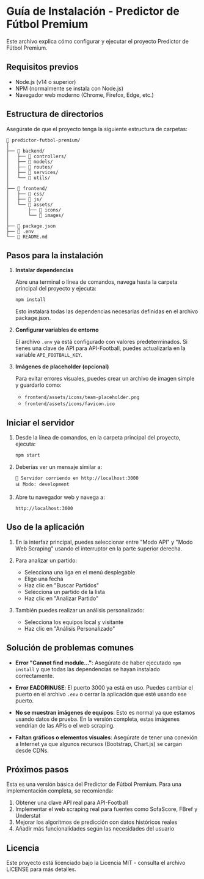 # Guía de Instalación - Predictor de Fútbol Premium

Este archivo explica cómo configurar y ejecutar el proyecto Predictor de Fútbol Premium.

## Requisitos previos

- Node.js (v14 o superior)
- NPM (normalmente se instala con Node.js)
- Navegador web moderno (Chrome, Firefox, Edge, etc.)

## Estructura de directorios

Asegúrate de que el proyecto tenga la siguiente estructura de carpetas:

```
📁 predictor-futbol-premium/
│
├── 📁 backend/
│   ├── 📁 controllers/
│   ├── 📁 models/
│   ├── 📁 routes/
│   ├── 📁 services/
│   └── 📁 utils/
│
├── 📁 frontend/
│   ├── 📁 css/
│   ├── 📁 js/
│   └── 📁 assets/
│       ├── 📁 icons/
│       └── 📁 images/
│
├── 📄 package.json
├── 📄 .env
└── 📄 README.md
```

## Pasos para la instalación

1. **Instalar dependencias**

   Abre una terminal o línea de comandos, navega hasta la carpeta principal del proyecto y ejecuta:

   ```bash
   npm install
   ```

   Esto instalará todas las dependencias necesarias definidas en el archivo package.json.

2. **Configurar variables de entorno**

   El archivo `.env` ya está configurado con valores predeterminados. Si tienes una clave de API para API-Football, puedes actualizarla en la variable `API_FOOTBALL_KEY`.

3. **Imágenes de placeholder (opcional)**

   Para evitar errores visuales, puedes crear un archivo de imagen simple y guardarlo como:
   - `frontend/assets/icons/team-placeholder.png`
   - `frontend/assets/icons/favicon.ico`

## Iniciar el servidor

1. Desde la línea de comandos, en la carpeta principal del proyecto, ejecuta:

   ```bash
   npm start
   ```

2. Deberías ver un mensaje similar a:

   ```
   🚀 Servidor corriendo en http://localhost:3000
   📊 Modo: development
   ```

3. Abre tu navegador web y navega a:

   ```
   http://localhost:3000
   ```

## Uso de la aplicación

1. En la interfaz principal, puedes seleccionar entre "Modo API" y "Modo Web Scraping" usando el interruptor en la parte superior derecha.

2. Para analizar un partido:
   - Selecciona una liga en el menú desplegable
   - Elige una fecha
   - Haz clic en "Buscar Partidos"
   - Selecciona un partido de la lista
   - Haz clic en "Analizar Partido"

3. También puedes realizar un análisis personalizado:
   - Selecciona los equipos local y visitante
   - Haz clic en "Análisis Personalizado"

## Solución de problemas comunes

- **Error "Cannot find module..."**: Asegúrate de haber ejecutado `npm install` y que todas las dependencias se hayan instalado correctamente.

- **Error EADDRINUSE**: El puerto 3000 ya está en uso. Puedes cambiar el puerto en el archivo `.env` o cerrar la aplicación que esté usando ese puerto.

- **No se muestran imágenes de equipos**: Esto es normal ya que estamos usando datos de prueba. En la versión completa, estas imágenes vendrían de las APIs o el web scraping.

- **Faltan gráficos o elementos visuales**: Asegúrate de tener una conexión a Internet ya que algunos recursos (Bootstrap, Chart.js) se cargan desde CDNs.

## Próximos pasos

Esta es una versión básica del Predictor de Fútbol Premium. Para una implementación completa, se recomienda:

1. Obtener una clave API real para API-Football
2. Implementar el web scraping real para fuentes como SofaScore, FBref y Understat
3. Mejorar los algoritmos de predicción con datos históricos reales
4. Añadir más funcionalidades según las necesidades del usuario

## Licencia

Este proyecto está licenciado bajo la Licencia MIT - consulta el archivo LICENSE para más detalles.
